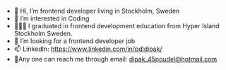 - 👋 Hi, I’m frontend developer living in Stockholm, Sweden
- 👀 I’m interested in Coding 
- 👨🏻‍🎓 I graduated in frontend  development education from Hyper Island Stockholm Sweden. 
- 🌱  I’m looking for a frontend developer job
- 📫 LinkedIn: https://www.linkedin.com/in/pdldipak/
- 💌Any one can reach me through email: dipak_45poudel@hotmail.com

